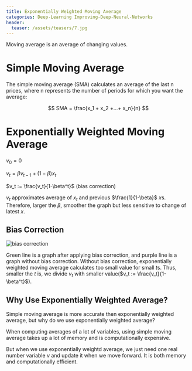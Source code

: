 ```yaml
---
title: Exponentially Weighted Moving Average
categories: Deep-Learning Improving-Deep-Neural-Networks
header:
  teaser: /assets/teasers/7.jpg
---
```


Moving average is an average of changing values.

# Simple Moving Average

The simple moving average (SMA) calculates an average of the last n prices, where n represents the number of periods for which you want the average:

$$ SMA = \frac{x_1 + x_2 +...+ x_n}{n} $$

# Exponentially Weighted Moving Average

$v_0 = 0$

$v_t = \beta v_{t-1} + (1-\beta)x_t$

$v_t := \frac{v_t}{1-\beta^t}$ (bias correction)

$v_t$ approximates average of $x_t$ and previous $\frac{1}{1-\beta}$ $x$s. Therefore, larger the $\beta$, smoother the graph but less sensitive to change of latest $x$.

## Bias Correction

![bias correction](https://lh3.googleusercontent.com/48gCtSgOPQQ83ZIDIt25u0e5Y2kwPODvAKWckohVgD4bUiA824ao_tpopKj086cyRwMbPxhGS-n8H2v7xxGilaESVD6KWudKifxRO7UQmqD89IFwffBG3uW9DQd6lO0aCWrh9D-yZA=w2400)

Green line is a graph after applying bias correction, and purple line is a graph without bias correction. Without bias correction, exponentially weighted moving average calculates too small value for small $t$s. Thus, smaller the $t$ is, we divide $v_t$ with smaller value($v_t := \frac{v_t}{1-\beta^t}$).

## Why Use Exponentially Weighted Average?

Simple moving average is more accurate then exponentially weighted average, but why do we use exponentially weighted average?

When computing averages of a lot of variables, using simple moving average takes up a lot of memory and is computationally expensive.

But when we use exponentially weightd average, we just need one real number variable $v$ and update it when we move forward. It is both memory and computationally efficient.
